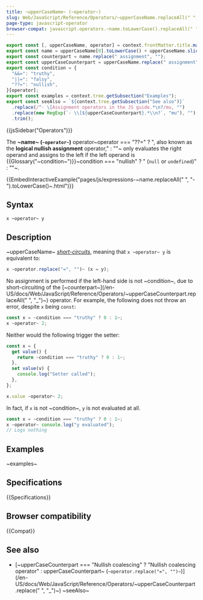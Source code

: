 ```yaml
---
title: ~upperCaseName~ (~operator~)
slug: Web/JavaScript/Reference/Operators/~upperCaseName.replaceAll(" ", "_")~
page-type: javascript-operator
browser-compat: javascript.operators.~name.toLowerCase().replaceAll(" ", "_")~
---
```


```js setup
export const [, upperCaseName, operator] = context.frontMatter.title.match(/(.*) \((.*)\)/);
export const name = upperCaseName[0].toLowerCase() + upperCaseName.slice(1);
export const counterpart = name.replace(" assignment", "");
export const upperCaseCounterpart = upperCaseName.replace(" assignment", "");
export const condition = {
  "&&=": "truthy",
  "||=": "falsy",
  "??=": "nullish",
}[operator];
export const examples = context.tree.getSubsection("Examples");
export const seeAlso = `${context.tree.getSubsection("See also")}`
  .replace(/^- \[Assignment operators in the JS guide.*\n?/mu, "")
  .replace(new RegExp(`- \\[${upperCaseCounterpart}.*\\n?`, "mu"), "")
  .trim();
```

{{jsSidebar("Operators")}}

The **~name~ (`~operator~`)** operator~operator === "??=" ? ", also known as the **logical nullish assignment** operator," : ""~ only evaluates the right operand and assigns to the left if the left operand is {{Glossary("~condition~")}}~condition === "nullish" ? " (`null` or `undefined`)" : ""~.

{{EmbedInteractiveExample("pages/js/expressions-~name.replaceAll(" ", "-").toLowerCase()~.html")}}

## Syntax

```js-nolint
x ~operator~ y
```

## Description

~upperCaseName~ [_short-circuits_](/en-US/docs/Web/JavaScript/Reference/Operators/Operator_precedence#short-circuiting), meaning that `x ~operator~ y` is equivalent to:

```js
x ~operator.replace("=", "")~ (x = y);
```

No assignment is performed if the left-hand side is not ~condition~, due to short-circuiting of the [~counterpart~](/en-US/docs/Web/JavaScript/Reference/Operators/~upperCaseCounterpart.replaceAll(" ", "_")~) operator. For example, the following does not throw an error, despite `x` being `const`:

```js
const x = ~condition === "truthy" ? 0 : 1~;
x ~operator~ 2;
```

Neither would the following trigger the setter:

```js
const x = {
  get value() {
    return ~condition === "truthy" ? 0 : 1~;
  },
  set value(v) {
    console.log("Setter called");
  },
};

x.value ~operator~ 2;
```

In fact, if `x` is not ~condition~, `y` is not evaluated at all.

```js
const x = ~condition === "truthy" ? 0 : 1~;
x ~operator~ console.log("y evaluated");
// Logs nothing
```

## Examples

~examples~

## Specifications

{{Specifications}}

## Browser compatibility

{{Compat}}

## See also

- [~upperCaseCounterpart === "Nullish coalescing" ? "Nullish coalescing operator" : upperCaseCounterpart~ (`~operator.replace("=", "")~`)](/en-US/docs/Web/JavaScript/Reference/Operators/~upperCaseCounterpart.replace(" ", "_")~)
~seeAlso~
